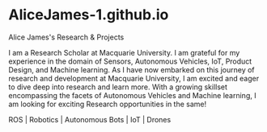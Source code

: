 # AliceJames-1.github.io
Alice James's Research &amp; Projects

I am a Research Scholar at Macquarie University. I am grateful for my experience in the domain of Sensors, Autonomous Vehicles, IoT, Product Design, and Machine learning. 
As I have now embarked on this journey of research and development at Macquarie University, I am excited and eager to dive deep into research and learn more.
With a growing skillset encompassing the facets of Autonomous Vehicles and Machine learning, I am looking for exciting Research opportunities in the same!

ROS | Robotics | Autonomous Bots | IoT | Drones